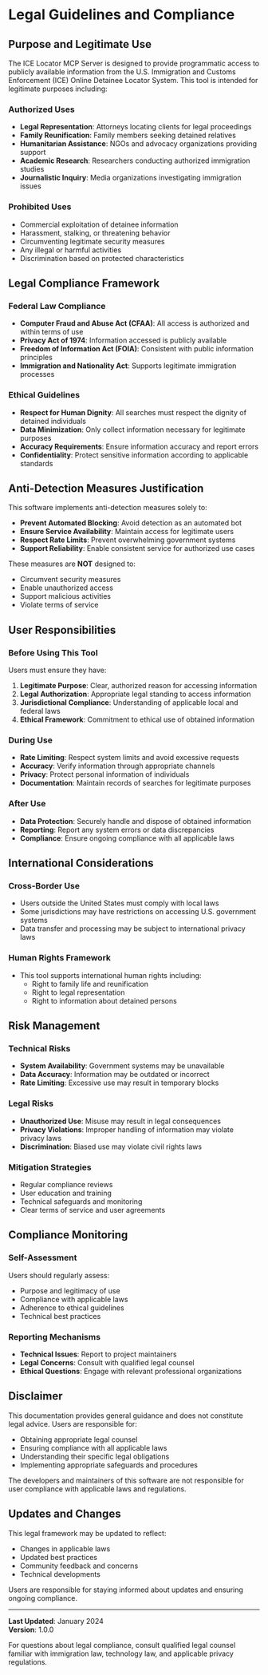 # Legal Guidelines and Compliance

## Purpose and Legitimate Use

The ICE Locator MCP Server is designed to provide programmatic access to publicly available information from the U.S. Immigration and Customs Enforcement (ICE) Online Detainee Locator System. This tool is intended for legitimate purposes including:

### Authorized Uses
- **Legal Representation**: Attorneys locating clients for legal proceedings
- **Family Reunification**: Family members seeking detained relatives
- **Humanitarian Assistance**: NGOs and advocacy organizations providing support
- **Academic Research**: Researchers conducting authorized immigration studies
- **Journalistic Inquiry**: Media organizations investigating immigration issues

### Prohibited Uses
- Commercial exploitation of detainee information
- Harassment, stalking, or threatening behavior
- Circumventing legitimate security measures
- Any illegal or harmful activities
- Discrimination based on protected characteristics

## Legal Compliance Framework

### Federal Law Compliance
- **Computer Fraud and Abuse Act (CFAA)**: All access is authorized and within terms of use
- **Privacy Act of 1974**: Information accessed is publicly available
- **Freedom of Information Act (FOIA)**: Consistent with public information principles
- **Immigration and Nationality Act**: Supports legitimate immigration processes

### Ethical Guidelines
- **Respect for Human Dignity**: All searches must respect the dignity of detained individuals
- **Data Minimization**: Only collect information necessary for legitimate purposes
- **Accuracy Requirements**: Ensure information accuracy and report errors
- **Confidentiality**: Protect sensitive information according to applicable standards

## Anti-Detection Measures Justification

This software implements anti-detection measures solely to:
- **Prevent Automated Blocking**: Avoid detection as an automated bot
- **Ensure Service Availability**: Maintain access for legitimate users
- **Respect Rate Limits**: Prevent overwhelming government systems
- **Support Reliability**: Enable consistent service for authorized use cases

These measures are **NOT** designed to:
- Circumvent security measures
- Enable unauthorized access
- Support malicious activities
- Violate terms of service

## User Responsibilities

### Before Using This Tool
Users must ensure they have:
1. **Legitimate Purpose**: Clear, authorized reason for accessing information
2. **Legal Authorization**: Appropriate legal standing to access information
3. **Jurisdictional Compliance**: Understanding of applicable local and federal laws
4. **Ethical Framework**: Commitment to ethical use of obtained information

### During Use
- **Rate Limiting**: Respect system limits and avoid excessive requests
- **Accuracy**: Verify information through appropriate channels
- **Privacy**: Protect personal information of individuals
- **Documentation**: Maintain records of searches for legitimate purposes

### After Use
- **Data Protection**: Securely handle and dispose of obtained information
- **Reporting**: Report any system errors or data discrepancies
- **Compliance**: Ensure ongoing compliance with all applicable laws

## International Considerations

### Cross-Border Use
- Users outside the United States must comply with local laws
- Some jurisdictions may have restrictions on accessing U.S. government systems
- Data transfer and processing may be subject to international privacy laws

### Human Rights Framework
- This tool supports international human rights including:
  - Right to family life and reunification
  - Right to legal representation
  - Right to information about detained persons

## Risk Management

### Technical Risks
- **System Availability**: Government systems may be unavailable
- **Data Accuracy**: Information may be outdated or incorrect
- **Rate Limiting**: Excessive use may result in temporary blocks

### Legal Risks
- **Unauthorized Use**: Misuse may result in legal consequences
- **Privacy Violations**: Improper handling of information may violate privacy laws
- **Discrimination**: Biased use may violate civil rights laws

### Mitigation Strategies
- Regular compliance reviews
- User education and training
- Technical safeguards and monitoring
- Clear terms of service and user agreements

## Compliance Monitoring

### Self-Assessment
Users should regularly assess:
- Purpose and legitimacy of use
- Compliance with applicable laws
- Adherence to ethical guidelines
- Technical best practices

### Reporting Mechanisms
- **Technical Issues**: Report to project maintainers
- **Legal Concerns**: Consult with qualified legal counsel
- **Ethical Questions**: Engage with relevant professional organizations

## Disclaimer

This documentation provides general guidance and does not constitute legal advice. Users are responsible for:
- Obtaining appropriate legal counsel
- Ensuring compliance with all applicable laws
- Understanding their specific legal obligations
- Implementing appropriate safeguards and procedures

The developers and maintainers of this software are not responsible for user compliance with applicable laws and regulations.

## Updates and Changes

This legal framework may be updated to reflect:
- Changes in applicable laws
- Updated best practices
- Community feedback and concerns
- Technical developments

Users are responsible for staying informed about updates and ensuring ongoing compliance.

---

**Last Updated**: January 2024  
**Version**: 1.0.0  

For questions about legal compliance, consult qualified legal counsel familiar with immigration law, technology law, and applicable privacy regulations.